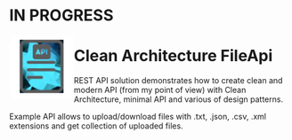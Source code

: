# IN PROGRESS

 <img align="left" width="116" height="116" src=".\doc\img\fileApi_icon.png" />

# Clean Architecture FileApi
REST API solution demonstrates how to create clean and modern API (from my point of view) with Clean Architecture, minimal API and various of design patterns.

Example API allows to upload/download files with .txt, .json, .csv, .xml extensions and get collection of uploaded files.
